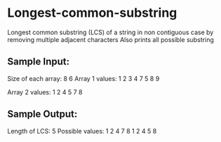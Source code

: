 # Longest-common-substring
Longest common substring (LCS) of a string in non contiguous case by removing multiple adjacent characters
Also prints all possible substring


## Sample Input:
Size of each array:
8
6
Array 1 values: 
1 2 3 4 7 5 8 9

Array 2 values: 
1 2 4 5 7 8

## Sample Output:
Length of LCS: 5
Possible values: 
1 2 4 7 8 
1 2 4 5 8 
